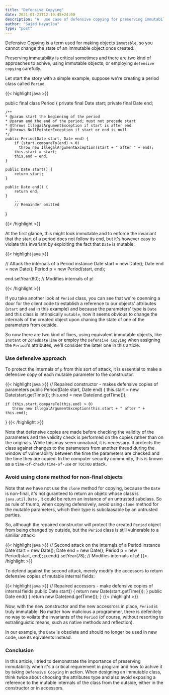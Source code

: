 ```yaml
---
title: "Defensive Copying"
date: 2021-01-21T12:10:45+24:00
description: "A  use case of defensive copying for preserving immutability"
author: "Sajad Hayatlou"
type: "post"
---
```


Defensive Copying is a term used for making objects `immutable`, so you cannot change the state of an immutable object once created.

Preserving immutability is critical sometimes and there are two kind of approaches to achive, using immutable objects, or employing `defensive copying` carefully.

Let start the story with a simple example, suppose we're creating a period class called `Period`.

{{< highlight java >}}

public final class Period {
	private final Date start;
	private final Date end;

	/**
	* @param start the beginning of the period
	* @param end the end of the period; must not precede start
	* @throws IllegalArgumentException if start is after end
	* @throws NullPointerException if start or end is null
	*/
	public Period(Date start, Date end) {
		if (start.compareTo(end) > 0)
		  throw new IllegalArgumentException(start + " after " + end);
		this.start = start;
		this.end = end;
	}

	public Date start() {
		return start;
	}

	public Date end() {
		return end;
	}
		...
		// Remainder omitted
}

{{< /highlight >}}



At the first glance, this might look immutable and to enforce the invariant that the start of a period does not follow its end, but it's however easy to violate this invariant by exploiting the fact that `Date` is mutable:

{{< highlight java >}}

// Attack the internals of a Period instance
Date start = new Date();
Date end = new Date();
Period p = new Period(start, end);

end.setYear(80); // Modifies internals of p!


{{< /highlight >}}

If you take another look at `Period` class, you can see that we're openning a door for the client code to establish a reference to our objects' attributes (`start` and `end` in this example) and because the parameters' type is `Date` and this class is intrinsically `mutable`, now it seems obvious to change the internals of the created object upon chaning the state of one of the parameters from outside.

So now there are two kind of fixes, using equivalent immutable objects, like `Instant` or `ZonedDateTime` or employ the `Defensive Copying` when assigning the `Period`'s attributes, we'll consider the latter one in this article.

### Use defensive approach
To protect the internals of `p` from this sort of attack, it is essential to make a defensive copy of each mutable parameter to the constructor.

{{< highlight java >}}
// Repaired constructor - makes defensive copies of parameters
public Period(Date start, Date end) {
	this.start = new Date(start.getTime());
	this.end = new Date(end.getTime());

	if (this.start.compareTo(this.end) > 0) 
	   throw new IllegalArgumentException(this.start + " after " + this.end);
}
{{< /highlight >}}


Note that defensive copies are made before checking the validity of the parameters and the validity check is performed on the copies rather than on the originals.
While this may seem unnatural, it is necessary. It protects the class against changes to the parameters from another thread during the window of vulnerability between the time the parameters are checked and the time they are copied. In the computer security community, this is known as a `time-of-check/time-of-use` or `TOCTOU` attack.

### Avoid using clone method for non-final objects

Note that we have not use the `clone` method for copying, because the `Date` is non-final, it's not guranteed to return an objetc whose class is `java.util.Date` , it could be return an instance of an untrusted subclass. So as rule of thumb, when copying defensively, avoid using `clone` method for the mutable parameters, which their type is subclaasable by an untrusted parties.

So, although the repaired constructor will protect the created `Period` object from being changed by outside, but the `Period` class is still vulnerable to a similiar attack:

{{< highlight java >}}
// Second attack on the internals of a Period instance
Date start = new Date();
Date end = new Date();
Period p = new Period(start, end);
p.end().setYear(78); // Modifies internals of p!
{{< /highlight >}}

To defend against the second attack, merely modify the accessors to return defensive copies of mutable internal fields:

{{< highlight java >}}
// Repaired accessors - make defensive copies of internal fields
public Date start() {
	return new Date(start.getTime());
}
public Date end() {
	return new Date(end.getTime());
}
{{< /highlight >}}

Now, with the new constructor and the new accessrors in place, `Period` is truly immutable. No matter how malicious a programmer, there is defenitely no way to voilate the invariants of the `Period` (of course, without resorting to extralinguistic means, such as native methods and reflection).

In our example, the `Date` is obsolete and should no longer be used in new code, use its eqivalents instead.


### Conclusion

In this article, i tried to demonstrate the importance of preserving immutability when it's a critical requirement in program and how to achive it by taking `Defensive Copying` in action. When designing an immutable class, think twice about choosing the attributes type and also avoid exposing a reference to the mutable internals of the class from the outside, either in the constructor or in accessors.

